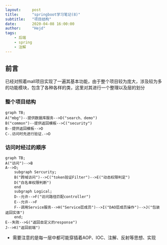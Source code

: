 ```yaml
---
layout:     post
title:      "springboot学习笔记(8)"
subtitle:   "项目结构"
date:       2020-04-08 16:00:00
author:     "Hejd"
tags:
    - 后端
    - spring
    - 注解
---
```


## 前言

​	已经对照着mall项目实现了一遍其基本功能，由于整个项目较为庞大，涉及较为多的功能模块，包含了各种各样的类，这里对其进行一个整理以及层的划分



### 整个项目结构

```mermaid
graph TB;
A("mbg")--提供数据库服务-->D("search、demo")
B("common")--提供返回模板-->C("security")
B--提供返回模板-->D
C-.访问时先进行验证.->D
```





### 访问时经过的顺序

```mermaid
graph TB;
A("访问")-->B
A-->D;
	subgraph Sercurity;
	B("跨域访问")-->C("token验证Filter")-->E("动态权限判定")
	D("白名单权限判断")
	end
	subgraph Logical;
	D--允许-->F("访问路径匹配controller")
	E--允许-->F
	F--调用Service服务-->H("Service层成员")-->I("DAO层成员操作")-->J("包装返回实体")
	end;
E--失败-->G("返回自定义的response")
J-->K("返回前端")
```

* 需要注意的是每一层中都可能穿插着AOP、IOC、注解、反射等思想、实现

